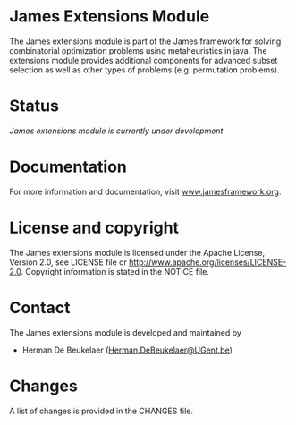 James Extensions Module
=======================

The James extensions module is part of the James framework for solving combinatorial optimization problems using metaheuristics in java. The extensions module provides additional components for advanced subset selection as well as other types of problems (e.g. permutation problems).

Status
======

*James extensions module is currently under development*
  
Documentation
=============  

For more information and documentation, visit www.jamesframework.org.

License and copyright
=====================

The James extensions module is licensed under the Apache License, Version 2.0, see LICENSE file or http://www.apache.org/licenses/LICENSE-2.0. Copyright information is stated in the NOTICE file.

Contact
=======

The James extensions module is developed and maintained by

 - Herman De Beukelaer (Herman.DeBeukelaer@UGent.be)
 
Changes
=======

A list of changes is provided in the CHANGES file.